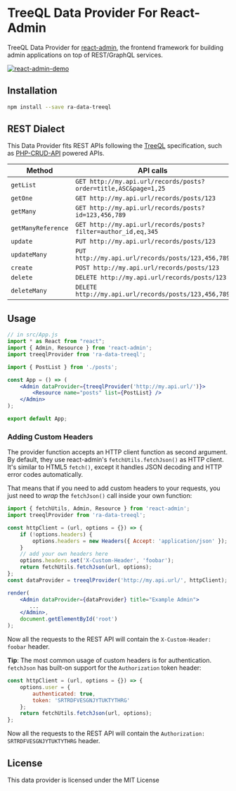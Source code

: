 # TreeQL Data Provider For React-Admin

TreeQL Data Provider for [react-admin](https://github.com/marmelab/react-admin), the frontend framework for building admin applications on top of REST/GraphQL services.

[![react-admin-demo](https://marmelab.com/react-admin/img/react-admin-demo-still.png)](https://vimeo.com/268958716)

## Installation

```sh
npm install --save ra-data-treeql
```

## REST Dialect

This Data Provider fits REST APIs following the [TreeQL](https://treeql.org) specification, such as [PHP-CRUD-API](https://github.com/mevdschee/php-crud-api) powered APIs.

| Method             | API calls                                                         |
| ------------------ | ----------------------------------------------------------------- |
| `getList`          | `GET http://my.api.url/records/posts?order=title,ASC&page=1,25`   |
| `getOne`           | `GET http://my.api.url/records/posts/123`                         |
| `getMany`          | `GET http://my.api.url/records/posts?id=123,456,789`              |
| `getManyReference` | `GET http://my.api.url/records/posts?filter=author_id,eq,345`     |
| `update`           | `PUT http://my.api.url/records/posts/123`                         |
| `updateMany`       | `PUT http://my.api.url/records/posts/123,456,789`                 |
| `create`           | `POST http://my.api.url/records/posts/123`                        |
| `delete`           | `DELETE http://my.api.url/records/posts/123`                      |
| `deleteMany`       | `DELETE http://my.api.url/records/posts/123,456,789`              |

## Usage

```jsx
// in src/App.js
import * as React from "react";
import { Admin, Resource } from 'react-admin';
import treeqlProvider from 'ra-data-treeql';

import { PostList } from './posts';

const App = () => (
    <Admin dataProvider={treeqlProvider('http://my.api.url/')}>
        <Resource name="posts" list={PostList} />
    </Admin>
);

export default App;
```

### Adding Custom Headers

The provider function accepts an HTTP client function as second argument. By default, they use react-admin's `fetchUtils.fetchJson()` as HTTP client. It's similar to HTML5 `fetch()`, except it handles JSON decoding and HTTP error codes automatically.

That means that if you need to add custom headers to your requests, you just need to *wrap* the `fetchJson()` call inside your own function:

```jsx
import { fetchUtils, Admin, Resource } from 'react-admin';
import treeqlProvider from 'ra-data-treeql';

const httpClient = (url, options = {}) => {
    if (!options.headers) {
        options.headers = new Headers({ Accept: 'application/json' });
    }
    // add your own headers here
    options.headers.set('X-Custom-Header', 'foobar');
    return fetchUtils.fetchJson(url, options);
};
const dataProvider = treeqlProvider('http://my.api.url/', httpClient);

render(
    <Admin dataProvider={dataProvider} title="Example Admin">
       ...
    </Admin>,
    document.getElementById('root')
);
```

Now all the requests to the REST API will contain the `X-Custom-Header: foobar` header.

**Tip**: The most common usage of custom headers is for authentication. `fetchJson` has built-on support for the `Authorization` token header:

```js
const httpClient = (url, options = {}) => {
    options.user = {
        authenticated: true,
        token: 'SRTRDFVESGNJYTUKTYTHRG'
    };
    return fetchUtils.fetchJson(url, options);
};
```

Now all the requests to the REST API will contain the `Authorization: SRTRDFVESGNJYTUKTYTHRG` header.

## License

This data provider is licensed under the MIT License
